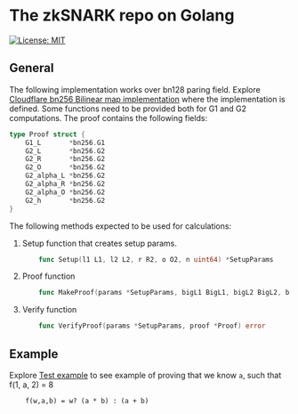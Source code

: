 # The zkSNARK repo on Golang

[![License: MIT](https://img.shields.io/badge/License-MIT-yellow.svg)](https://opensource.org/licenses/MIT)

## General

The following implementation works over bn128 paring field. Explore [Cloudflare bn256 Bilinear map implementation](https://github.com/cloudflare/bn256) where the implementation is defined. 
Some functions need to be provided both for G1 and G2 computations.
The proof contains the following fields:

```go
type Proof struct {
    G1_L       *bn256.G1
    G2_L       *bn256.G2
    G2_R       *bn256.G2
    G2_O       *bn256.G2
    G2_alpha_L *bn256.G2
    G2_alpha_R *bn256.G2
    G2_alpha_O *bn256.G2
    G2_h       *bn256.G2
}
````

The following methods expected to be used for calculations:
1. Setup function that creates setup params.
    ```go
        func Setup(l1 L1, l2 L2, r R2, o O2, n uint64) *SetupParams
    ```
   
2. Proof function
    ```go
        func MakeProof(params *SetupParams, bigL1 BigL1, bigL2 BigL2, bigR BigR2, bigO BigO2, h H2) *Proof
    ```
   
3. Verify function
    ```go
        func VerifyProof(params *SetupParams, proof *Proof) error
    ```

## Example

Explore [Test example](./example_test.go) to see example of proving that we know `a`, such that f(1, a, 2) = 8
```
    f(w,a,b) = w? (a * b) : (a + b)
```
